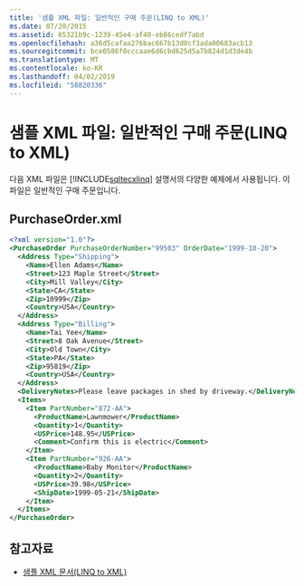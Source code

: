 ```yaml
---
title: '샘플 XML 파일: 일반적인 구매 주문(LINQ to XML)'
ms.date: 07/20/2015
ms.assetid: 65321b9c-1239-45e4-af40-eb86cedf7abd
ms.openlocfilehash: a36d5cafaa276bac667b13d0cf3ada00683acb13
ms.sourcegitcommit: bce0586f0cccaae6d6cbd625d5a7b824d1d3de4b
ms.translationtype: MT
ms.contentlocale: ko-KR
ms.lasthandoff: 04/02/2019
ms.locfileid: "58820336"
---
```

# <a name="sample-xml-file-typical-purchase-order-linq-to-xml"></a>샘플 XML 파일: 일반적인 구매 주문(LINQ to XML)
다음 XML 파일은 [!INCLUDE[sqltecxlinq](~/includes/sqltecxlinq-md.md)] 설명서의 다양한 예제에서 사용됩니다. 이 파일은 일반적인 구매 주문입니다.  
  
## <a name="purchaseorderxml"></a>PurchaseOrder.xml  
  
```xml  
<?xml version="1.0"?>  
<PurchaseOrder PurchaseOrderNumber="99503" OrderDate="1999-10-20">  
  <Address Type="Shipping">  
    <Name>Ellen Adams</Name>  
    <Street>123 Maple Street</Street>  
    <City>Mill Valley</City>  
    <State>CA</State>  
    <Zip>10999</Zip>  
    <Country>USA</Country>  
  </Address>  
  <Address Type="Billing">  
    <Name>Tai Yee</Name>  
    <Street>8 Oak Avenue</Street>  
    <City>Old Town</City>  
    <State>PA</State>  
    <Zip>95819</Zip>  
    <Country>USA</Country>  
  </Address>  
  <DeliveryNotes>Please leave packages in shed by driveway.</DeliveryNotes>  
  <Items>  
    <Item PartNumber="872-AA">  
      <ProductName>Lawnmower</ProductName>  
      <Quantity>1</Quantity>  
      <USPrice>148.95</USPrice>  
      <Comment>Confirm this is electric</Comment>  
    </Item>  
    <Item PartNumber="926-AA">  
      <ProductName>Baby Monitor</ProductName>  
      <Quantity>2</Quantity>  
      <USPrice>39.98</USPrice>  
      <ShipDate>1999-05-21</ShipDate>  
    </Item>  
  </Items>  
</PurchaseOrder>  
```  
  
## <a name="see-also"></a>참고자료

- [샘플 XML 문서(LINQ to XML)](../../../../visual-basic/programming-guide/concepts/linq/sample-xml-documents-linq-to-xml.md)

